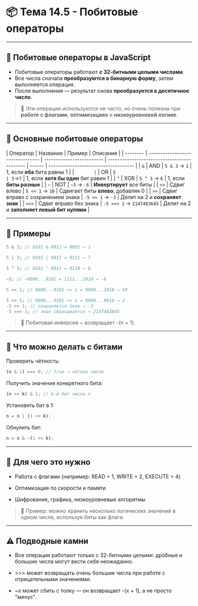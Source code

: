# 📦 Тема 14.5 - Побитовые операторы

---

## 🔹 Побитовые операторы в JavaScript

- Побитовые операторы работают **с 32-битными целыми числами**.
- Все числа сначала **преобразуются в бинарную форму**, затем выполняется операция.
- После выполнения — результат снова **преобразуется в десятичное число**.

> 📌 Эти операции используются не часто, но очень полезны при **работе с флагами**, **оптимизациях** и **низкоуровневой логике**.

---

## 🔹 Основные побитовые операторы

| Оператор | Название                         | Пример                    | Описание                                    |
| -------- | -------------------------------- | ------------------------- | ------------------------------------------- | ------ | ------------------------------------ |
| `&`      | AND                              | `5 & 3` → `1`             | 1, если **оба** бита равны 1                |
| `        | `                                | OR                        | `5                                          | 3`→`7` | 1, если **хотя бы один** бит равен 1 |
| `^`      | XOR                              | `5 ^ 3` → `6`             | 1, если **биты разные**                     |
| `~`      | NOT                              | `~5` → `-6`               | **Инвертирует** все биты                    |
| `<<`     | Сдвиг влево                      | `5 << 1` → `10`           | Сдвигает биты **влево**, добавляя 0         |
| `>>`     | Сдвиг вправо с сохранением знака | `-5 >> 1` → `-3`          | Делит на 2 и **сохраняет знак**             |
| `>>>`    | Сдвиг вправо без знака           | `-5 >>> 1` → `2147483645` | Делит на 2 и **заполняет левый бит нулями** |

---

## 🔹 Примеры

```javascript
5 & 3; // 0101 & 0011 = 0001 → 1

5 | 3; // 0101 | 0011 = 0111 → 7

5 ^ 3; // 0101 ^ 0011 = 0110 → 6

~5; // ~0000...0101 = 1111...1010 → -6

5 << 1; // 0000...0101 << 1 = 0000...1010 → 10

5 >> 1; // 0000...0101 >> 1 = 0000...0010 → 2
-5 >> 1; // сохраняется знак → -3
-5 >>> 1; // знак сбрасывается → 2147483645
```

> 📌 Побитовая инверсия ~ возвращает -(n + 1).

---

## 🔹 Что можно делать с битами

Проверить чётность:

```javascript
(n & 1) === 0; // true → чётное число
```

Получить значение конкретного бита:

```javascript
(n >> k) & 1; // k-й бит числа n
```

Установить бит в 1:

```javascript
n = n | (1 << k);
```

Обнулить бит:

```javascript
n = n & ~(1 << k);
```

---

## 🔹 Для чего это нужно

- Работа с флагами (например: READ = 1, WRITE = 2, EXECUTE = 4)

- Оптимизация по скорости и памяти

- Шифрование, графика, низкоуровневые алгоритмы

> 📌 Пример: можно хранить несколько логических значений в одном числе, используя биты как флаги.

---

## ⚠️ Подводные камни

- Все операции работают только с 32-битными целыми: дробные и большие числа могут вести себя неожиданно.

- \>\>\> может возвращать очень большие числа при работе с отрицательными значениями.

- ~x может сбить с толку — он возвращает -(x + 1), а не просто "минус".
